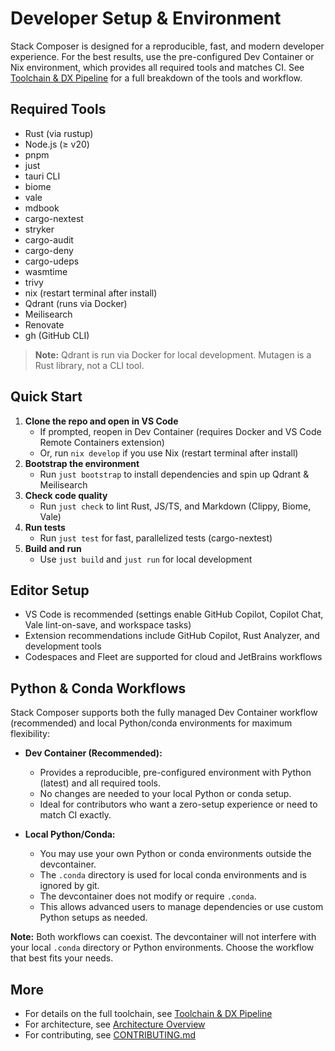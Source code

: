 # Developer Setup & Environment

Stack Composer is designed for a reproducible, fast, and modern developer experience. For the best results, use the pre-configured Dev Container or Nix environment, which provides all required tools and matches CI. See [Toolchain & DX Pipeline](../src/toolchain.md) for a full breakdown of the tools and workflow.

## Required Tools

- Rust (via rustup)
- Node.js (≥ v20)
- pnpm
- just
- tauri CLI
- biome
- vale
- mdbook
- cargo-nextest
- stryker
- cargo-audit
- cargo-deny
- cargo-udeps
- wasmtime
- trivy
- nix (restart terminal after install)
- Qdrant (runs via Docker)
- Meilisearch
- Renovate
- gh (GitHub CLI)

> **Note:** Qdrant is run via Docker for local development. Mutagen is a Rust library, not a CLI tool.

## Quick Start

1. **Clone the repo and open in VS Code**
   - If prompted, reopen in Dev Container (requires Docker and VS Code Remote Containers extension)
   - Or, run `nix develop` if you use Nix (restart terminal after install)
2. **Bootstrap the environment**
   - Run `just bootstrap` to install dependencies and spin up Qdrant & Meilisearch
3. **Check code quality**
   - Run `just check` to lint Rust, JS/TS, and Markdown (Clippy, Biome, Vale)
4. **Run tests**
   - Run `just test` for fast, parallelized tests (cargo-nextest)
5. **Build and run**
   - Use `just build` and `just run` for local development

## Editor Setup

- VS Code is recommended (settings enable GitHub Copilot, Copilot Chat, Vale lint-on-save, and workspace tasks)
- Extension recommendations include GitHub Copilot, Rust Analyzer, and development tools
- Codespaces and Fleet are supported for cloud and JetBrains workflows

## Python & Conda Workflows

Stack Composer supports both the fully managed Dev Container workflow (recommended) and local Python/conda environments for maximum flexibility:

- **Dev Container (Recommended):**

  - Provides a reproducible, pre-configured environment with Python (latest) and all required tools.
  - No changes are needed to your local Python or conda setup.
  - Ideal for contributors who want a zero-setup experience or need to match CI exactly.

- **Local Python/Conda:**
  - You may use your own Python or conda environments outside the devcontainer.
  - The `.conda` directory is used for local conda environments and is ignored by git.
  - The devcontainer does not modify or require `.conda`.
  - This allows advanced users to manage dependencies or use custom Python setups as needed.

**Note:** Both workflows can coexist. The devcontainer will not interfere with your local `.conda` directory or Python environments. Choose the workflow that best fits your needs.

## More

- For details on the full toolchain, see [Toolchain & DX Pipeline](../src/toolchain.md)
- For architecture, see [Architecture Overview](../src/architecture/architecture-overview.md)
- For contributing, see [CONTRIBUTING.md](../src/contributing/contributing.md)
